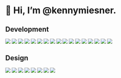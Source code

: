 # 👋 Hi, I’m @kennymiesner.

## Development

<img src="https://img.shields.io/badge/-HTML5-333333?style=flat&logo=HTML5"> <img src = "https://img.shields.io/badge/-CSS-333333?style=flat&logo=CSS3&logoColor=1572B6">
<img src="https://img.shields.io/badge/-JavaScript-333333?style=flat&logo=javascript">
<img src="https://img.shields.io/badge/-Python-333333?style=flat&logo=python">
<img src="https://img.shields.io/badge/-Bootstrap-333333?style=flat&logo=bootstrap">
<img src="https://img.shields.io/badge/-Less-333333?style=flat&logo=less">
<img src="https://img.shields.io/badge/-Sass-333333?style=flat&logo=sass">
<img src="https://img.shields.io/badge/-React-333333?style=flat&logo=react">
<img src="https://img.shields.io/badge/-Redux-333333?style=flat&logo=redux&logoColor=764abc">
<img src="https://img.shields.io/badge/-Express.js-333333?style=flat&logo=express">
<img src="https://img.shields.io/badge/-Node.js-333333?style=flat&logo=Node.js">
<img src="http://img.shields.io/badge/-Git-333333?style=flat&logo=git">
<img src="http://img.shields.io/badge/-Github-333333?style=flat&logo=github">
<img src="http://img.shields.io/badge/-VS%20Code-333333?style=flat&logo=visual%20studio%20code&logoColor=007acc">
<img src="http://img.shields.io/badge/-Heroku-333333?style=flat&logo=heroku&logoColor=400099">
<img src="http://img.shields.io/badge/-Vercel-333333?style=flat&logo=vercel">
<img src="http://img.shields.io/badge/-Netlify-333333?style=flat&logo=netlify">

## Design

<img src="https://img.shields.io/badge/-Webflow-333333?style=flat&logo=webflow&logoColor=4253ff"> <img src = "https://img.shields.io/badge/-Figma-333333?style=flat&logo=figma">
<img src="https://img.shields.io/badge/-Sketch-333333?style=flat&logo=sketch">
<img src="https://img.shields.io/badge/-InVision-333333?style=flat&logo=invision">
<img src="https://img.shields.io/badge/-Hotjar-333333?style=flat&logo=hotjar">
<img src="https://img.shields.io/badge/-XD-333333?style=flat&logo=adobe-xd">
<img src="https://img.shields.io/badge/-Illustrator-333333?style=flat&logo=adobe-illustrator">
<img src="https://img.shields.io/badge/-Photoshop-333333?style=flat&logo=adobe-photoshop">
